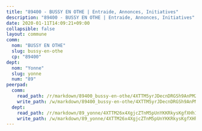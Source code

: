 ```yaml
---
title: "89400 - BUSSY EN OTHE | Entraide, Annonces, Initiatives"
description: "89400 - BUSSY EN OTHE | Entraide, Annonces, Initiatives"
date: 2020-01-11T14:09:21+09:00
collapsible: false
layout: commune
comm:
  nom: "BUSSY EN OTHE"
  slug: bussy-en-othe
  cp: "89400"
dept:
  nom: "Yonne"
  slug: yonne
  num: "89"
peerpad:
  comm:
    read_path: /r/markdown/89400_bussy-en-othe/4XTTM5yrJDecnDRGSh9AnPM2qBLLKcKUohwyjUsRZj6AEQx25
    write_path: /w/markdown/89400_bussy-en-othe/4XTTM5yrJDecnDRGSh9AnPM2qBLLKcKUohwyjUsRZj6AEQx25-K3TgU1qEGwnbz2szkwwsCVBLt4wHmaVqCSVWoFwHLP27fpztkxX1Za4Fqf8cgSB4qSoetGzFYrJWP2Us5sZPmd9Rb7gdGa4W4yyVy4fov5PyNpis5rPJocD71piqr5ZVS1hEzDs7
  dept:
    read_path: /r/markdown/89_yonne/4XTTM26x4XgjcZTnM5pUnYKKRkysKgfXHh1wiigoPHqn9LDKB
    write_path: /w/markdown/89_yonne/4XTTM26x4XgjcZTnM5pUnYKKRkysKgfXHh1wiigoPHqn9LDKB-K3TgU4xaMVqzoRnPJNyddApuMoWvJyHL35bzooauYvdhG3MLg3ikjpoueq9BDtqVP4hJBQxpPxix2gohzXyST9tZPnEkyXpDMdHiAFpx7EU6e8WgvFk7NPsBQepM8o13bG9dyqq7
---
```


